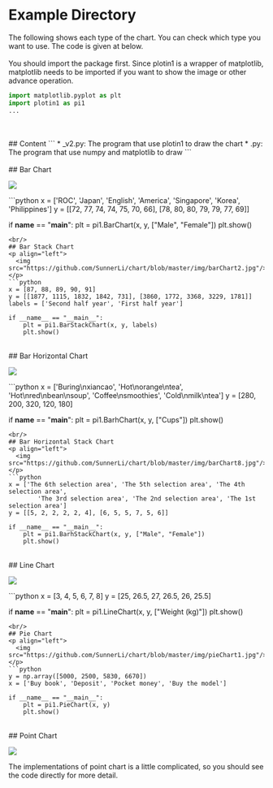 # Example Directory
The following shows each type of the chart. You can check which type you want to use. The code is given at below.    
<br/>
You should import the package first. Since plotin1 is a wrapper of matplotlib, matplotlib needs to be imported if you want to show the image or other advance operation.    
```python
import matplotlib.pyplot as plt
import plotin1 as pi1
...
```
<br/>
<br/>
## Content
```
* <file_name>_v2.py: The program that use plotin1 to draw the chart
* <file_name>.py: The program that use numpy and matplotlib to draw
```
<br/>
<br/>
## Bar Chart
<p align="left">
  <img src="https://github.com/SunnerLi/chart/blob/master/img/barChart3.jpg"/>
</p>
```python
x = ['ROC', 'Japan', 'English', 'America', 'Singapore', 'Korea', 'Philippines']
y = [[72, 77, 74, 74, 75, 70, 66], [78, 80, 80, 79, 79, 77, 69]]

if __name__ == "__main__":
    plt = pi1.BarChart(x, y, ["Male", "Female"])
    plt.show()
```
<br/>
## Bar Stack Chart
<p align="left">
  <img src="https://github.com/SunnerLi/chart/blob/master/img/barChart2.jpg"/>
</p>
```python
x = [87, 88, 89, 90, 91]
y = [[1877, 1115, 1832, 1842, 731], [3860, 1772, 3368, 3229, 1781]]
labels = ['Second half year', 'First half year']

if __name__ == "__main__":
    plt = pi1.BarStackChart(x, y, labels)
    plt.show()
```
<br/>
## Bar Horizontal Chart
<p align="left">
  <img src="https://github.com/SunnerLi/chart/blob/master/img/barChart1.jpg"/>
</p>
```python
x = ['Buring\nxiancao', 'Hot\norange\ntea', 'Hot\nred\nbean\nsoup', 'Coffee\nsmoothies', 'Cold\nmilk\ntea']
y = [280, 200, 320, 120, 180]

if __name__ == "__main__":
    plt = pi1.BarhChart(x, y, ["Cups"])
    plt.show()
```
<br/>
## Bar Horizontal Stack Chart
<p align="left">
  <img src="https://github.com/SunnerLi/chart/blob/master/img/barChart8.jpg"/>
</p>
```python
x = ['The 6th selection area', 'The 5th selection area', 'The 4th selection area',
        'The 3rd selection area', 'The 2nd selection area', 'The 1st selection area']
y = [[5, 2, 2, 2, 2, 4], [6, 5, 5, 7, 5, 6]]

if __name__ == "__main__":
    plt = pi1.BarhStackChart(x, y, ["Male", "Female"])
    plt.show()
```
<br/>
## Line Chart
<p align="left">
  <img src="https://github.com/SunnerLi/chart/blob/master/img/lineChart1.jpg"/>
</p>
```python
x = [3, 4, 5, 6, 7, 8]
y = [25, 26.5, 27, 26.5, 26, 25.5]

if __name__ == "__main__":
    plt = pi1.LineChart(x, y, ["Weight (kg)"])
    plt.show()
```
<br/>
## Pie Chart
<p align="left">
  <img src="https://github.com/SunnerLi/chart/blob/master/img/pieChart1.jpg"/>
</p>
```python
y = np.array([5000, 2500, 5830, 6670])
x = ['Buy book', 'Deposit', 'Pocket money', 'Buy the model']

if __name__ == "__main__":
    plt = pi1.PieChart(x, y)
    plt.show()
```
<br/>
## Point Chart
<p align="left">
  <img src="https://github.com/SunnerLi/chart/blob/master/img/pointChart2.jpg"/>
</p>
The implementations of point chart is a little complicated, so you should see the code directly for more detail.     